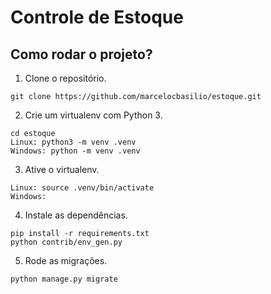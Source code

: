 # Controle de Estoque

## Como rodar o projeto?

1. Clone o repositório.
```
git clone https://github.com/marcelocbasilio/estoque.git
```
2. Crie um virtualenv com Python 3.
```
cd estoque
Linux: python3 -m venv .venv
Windows: python -m venv .venv
```
3. Ative o virtualenv.
```
Linux: source .venv/bin/activate
Windows: 
```
4. Instale as dependências.
```
pip install -r requirements.txt
python contrib/env_gen.py
```
5. Rode as migrações.
```
python manage.py migrate
```